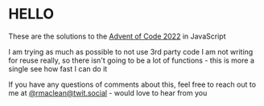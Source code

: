 # HELLO

These are the solutions to the [Advent of Code 2022](https://adventofcode.com/) in JavaScript

I am trying as much as possible to not use 3rd party code
I am not writing for reuse really, so there isn't going to be a lot of functions - this is more a single see how fast I can do it

If you have any questions of comments about this, feel free to reach out to me at [@rmaclean@twit.social](https://twit.social/@rmaclean) - would love to hear from you